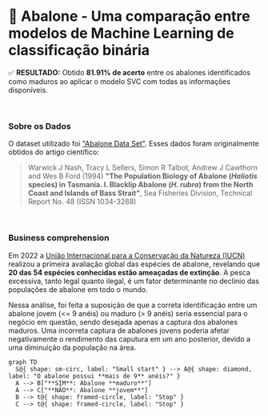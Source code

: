 # :shell: Abalone - Uma comparação entre modelos de Machine Learning de classificação binária

:white_check_mark: **RESULTADO:** 
Obtido <b>81.91% de acerto</b>  entre os abalones identificados como maduros ao aplicar o modelo SVC com todas as informações disponíveis.

<br>

### Sobre os Dados
O dataset utilizado foi ["Abalone Data Set"](https://archive.ics.uci.edu/ml/datasets/abalone). Esses dados foram originalmente obtidos do artigo científico:
> Warwick J Nash, Tracy L Sellers, Simon R Talbot, Andrew J Cawthorn and Wes B Ford (1994)
**"The Population Biology of Abalone (_Haliotis_ species) in Tasmania. I. Blacklip Abalone (_H. rubra_) from the North Coast and Islands of Bass Strait"**,
Sea Fisheries Division, Technical Report No. 48 (ISSN 1034-3288)
<br>

### Business comprehension
Em 2022 a [União Internacional para a Conservação da Natureza (IUCN)](https://iucn.org/press-release/202212/human-activity-devastating-marine-species-mammals-corals-iucn-red-list) realizou a primeira avaliação global das espécies de abalone, revelando que **20 das 54 espécies conhecidas estão ameaçadas de extinção**. A pesca excessiva, tanto legal quanto ilegal, é um fator determinante no declínio das populações de abalone em todo o mundo.

Nessa análise, foi feita a suposição de que a correta identificação entre um abalone jovem (<= 9 anéis) ou maduro (> 9 anéis) seria essencial para o negócio em questão, sendo desejada apenas a captura dos abalones maduros. Uma incorreta captura de abalones jovens poderia afetar negativamente o rendimento das caputura em um ano posterior, devido a uma diminuição da população na área.

```mermaid
graph TD
  S@{ shape: sm-circ, label: "Small start" } --> A@{ shape: diamond, label: "O abalone possui **mais de 9** anéis?" }
  A --> B["**SIM**: Abalone **maduro**"]
  A --> C["**NÃO**: Abalone **jovem**"]
  B --> t@{ shape: framed-circle, label: "Stop" }
  C --> t@{ shape: framed-circle, label: "Stop" }
```
